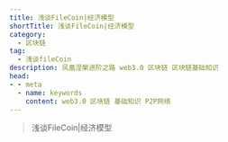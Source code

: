 ```yaml
---
title: 浅谈FileCoin|经济模型
shortTitle: 浅谈FileCoin|经济模型
category:
  - 区块链
tag:
  - 浅谈fileCoin
description: 凤凰涅槃进阶之路 web3.0 区块链 区块链基础知识 
head:
- - meta
  - name: keywords
    content: web3.0 区块链 基础知识 P2P网络 
---
```

> 浅谈FileCoin|经济模型

